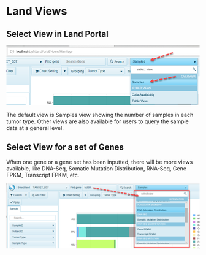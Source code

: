 # Land Views

## Select View in Land Portal

![SampleDistView_png](../images/SampleView.png)

The default view is Samples view showing the number of samples in each tumor type. Other views are also available for users to query the sample data at a general level.

## Select View for a set of Genes

When one gene or a gene set has been inputted, there will be more views available, like DNA-Seq, Somatic Mutation Distribution, RNA-Seq, Gene FPKM, Transcript FPKM, etc.

![SelectViews_genes_png](../images/SelectViews_genes.png)
